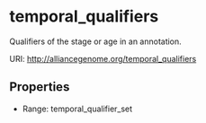 # temporal_qualifiers

Qualifiers of the stage or age in an annotation.

URI: http://alliancegenome.org/temporal_qualifiers



<!-- no inheritance hierarchy -->


## Properties

 * Range: temporal_qualifier_set


